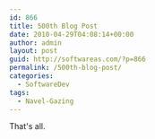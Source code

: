 ```yaml
---
id: 866
title: 500th Blog Post
date: 2010-04-29T04:08:14+00:00
author: admin
layout: post
guid: http://softwareas.com/?p=866
permalink: /500th-blog-post/
categories:
  - SoftwareDev
tags:
  - Navel-Gazing
---
```

That's all.
